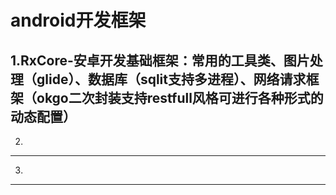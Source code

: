 android开发框架
============
1.RxCore-安卓开发基础框架：常用的工具类、图片处理（glide）、数据库（sqlit支持多进程）、网络请求框架（okgo二次封装支持restfull风格可进行各种形式的动态配置）
--------
2.
--------
3.
--------